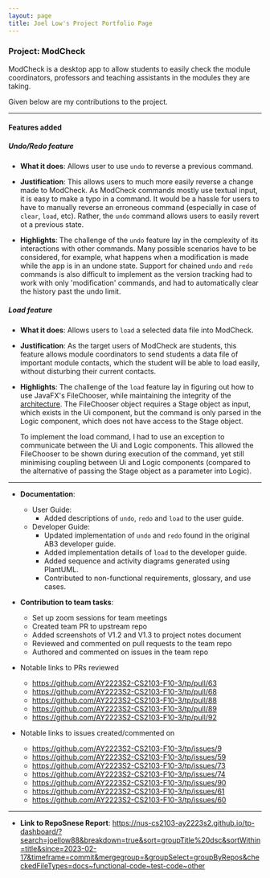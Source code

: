 ```yaml
---
layout: page
title: Joel Low's Project Portfolio Page
---
```


### Project: ModCheck

ModCheck is a desktop app to allow students to easily check the module coordinators, professors and teaching 
assistants in the modules they are taking. 

Given below are my contributions to the project.
________________________________________________________________________________________________________________________
#### Features added

##### Undo/Redo feature

* **What it does**: Allows user to use `undo` to reverse a previous command.

* **Justification**: This allows users to much more easily reverse a change made to ModCheck. As ModCheck commands 
  mostly use textual input, it is easy to make a typo in a command. It would be a hassle for users to have to 
  manually reverse an erroneous command (especially in case of `clear`, `load`, etc). Rather, the `undo` command 
  allows users to easily revert ot a previous state.

* **Highlights**: The challenge of the `undo` feature lay in the complexity of its interactions with other commands. 
  Many possible scenarios have to be considered, for example, what happens when a modification is made while the app 
  is in an undone state. Support for chained `undo` and `redo` commands is also difficult to implement as the 
  version tracking had to work with only 'modification' commands, and had to automatically clear the history past 
  the undo limit.

##### Load feature
* **What it does**: Allows users to `load` a selected data file into ModCheck.

* **Justification**: As the target users of ModCheck are students, this feature allows module coordinators to send 
  students a data file of important module contacts, which the student will be able to load easily, without 
  disturbing their current contacts. 

* **Highlights**: The challenge of the `load` feature lay in figuring out how to use JavaFX's FileChooser, while 
  maintaining the integrity of the [architecture](..%2FDeveloperGuide.md). The FileChooser object requires a 
  Stage object as input, which exists in the Ui component, but the command is only parsed in the Logic 
  component, which does not have access to the Stage object. 
  
  To implement the load command, I had to use an exception to communicate between the Ui and Logic components. This 
  allowed the FileChooser to be shown during execution of the command, yet still minimising coupling between Ui and 
  Logic components (compared to the alternative of passing the Stage object as a parameter into Logic). 

________________________________________________________________________________________________________________________
* **Documentation**:
    * User Guide:
        * Added descriptions of `undo`, `redo` and `load` to the user guide.
    * Developer Guide:
        * Updated implementation of `undo` and `redo` found in the original AB3 developer guide.
        * Added implementation details of `load` to the developer guide.
        * Added sequence and activity diagrams generated using PlantUML.
        * Contributed to non-functional requirements, glossary, and use cases.

* **Contribution to team tasks**:
    * Set up zoom sessions for team meetings 
    * Created team PR to upstream repo
    * Added screenshots of V1.2 and V1.3 to project notes document
    * Reviewed and commented on pull requests to the team repo
    * Authored and commented on issues in the team repo

* Notable links to PRs reviewed 
    * https://github.com/AY2223S2-CS2103-F10-3/tp/pull/63
    * https://github.com/AY2223S2-CS2103-F10-3/tp/pull/68
    * https://github.com/AY2223S2-CS2103-F10-3/tp/pull/88
    * https://github.com/AY2223S2-CS2103-F10-3/tp/pull/89
    * https://github.com/AY2223S2-CS2103-F10-3/tp/pull/92
* Notable links to issues created/commented on
    * https://github.com/AY2223S2-CS2103-F10-3/tp/issues/9
    * https://github.com/AY2223S2-CS2103-F10-3/tp/issues/59
    * https://github.com/AY2223S2-CS2103-F10-3/tp/issues/73
    * https://github.com/AY2223S2-CS2103-F10-3/tp/issues/74
    * https://github.com/AY2223S2-CS2103-F10-3/tp/issues/90
    * https://github.com/AY2223S2-CS2103-F10-3/tp/issues/61
    * https://github.com/AY2223S2-CS2103-F10-3/tp/issues/60
________________________________________________________________________________________________________________________
* **Link to RepoSnese Report**: https://nus-cs2103-ay2223s2.github.io/tp-dashboard/?search=joellow88&breakdown=true&sort=groupTitle%20dsc&sortWithin=title&since=2023-02-17&timeframe=commit&mergegroup=&groupSelect=groupByRepos&checkedFileTypes=docs~functional-code~test-code~other
